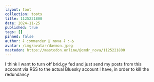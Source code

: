```yaml
---
layout: toot
collection: toots
title: 1125221800
date: 2024-11-25
published: true
tags: []
pinned: false
author: ⸸ commander ░ nova ⸸ :~$
avatar: /img/avatar/daemon.jpeg
mastodon: https://mastodon.online/@cmdr_nova/1125221800
---
```


I think I want to turn off brid.gy fed and just send my posts from this account via RSS to the actual Bluesky account I have, in order to kill the redundancy
